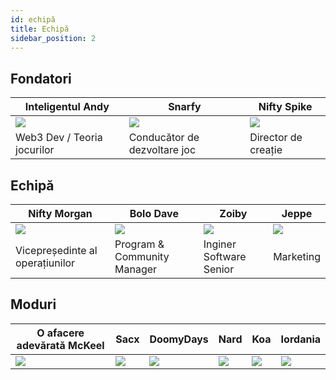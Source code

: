 ```yaml
---
id: echipă
title: Echipă
sidebar_position: 2
---
```


## Fondatori

| Inteligentul Andy           | Snarfy                       | Nifty Spike              |
| --------------------------- | ---------------------------- | ------------------------ |
| ![](/img/NiftyAndy.png)     | ![](/img/snarfy.png)         | ![](/img/NiftySpike.png) |
| Web3 Dev / Teoria jocurilor | Conducător de dezvoltare joc | Director de creație      |

## Echipă

| Nifty Morgan                    | Bolo Dave                   | Zoiby                   | Jeppe               |
| ------------------------------- | --------------------------- | ----------------------- | ------------------- |
| ![](/img/NiftyMorgan.png)       | ![](/img/bolo.png)          | ![](/img/zoiby.png)     | ![](/img/jeppe.png) |
| Vicepreședinte al operațiunilor | Program & Community Manager | Inginer Software Senior | Marketing           |

## Moduri

| O afacere adevărată McKeel | Sacx               | DoomyDays           | Nard               | Koa               | Iordania             |
| -------------------------- | ------------------ | ------------------- | ------------------ | ----------------- | -------------------- |
| ![](/img/realdealmc.png)     | ![](/img/sacx.png) | ![](/img/doomy.png) | ![](/img/nard.png) | ![](/img/koa.png) | ![](/img/jordan.png) |

